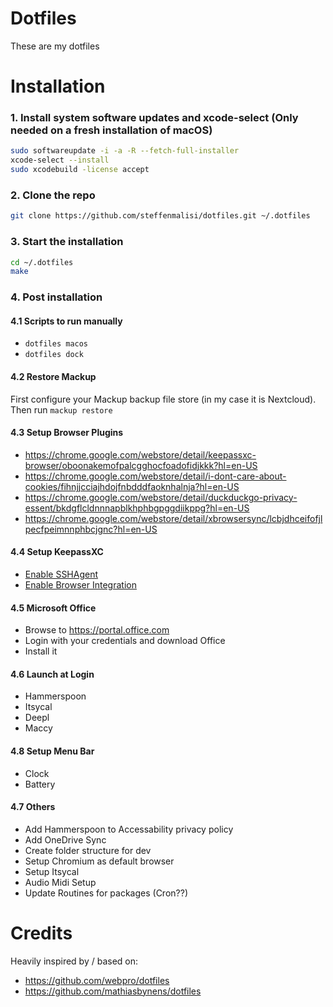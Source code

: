 # Dotfiles

These are my dotfiles

# Installation

### 1. Install system software updates and xcode-select (Only needed on a fresh installation of macOS)
```bash
sudo softwareupdate -i -a -R --fetch-full-installer
xcode-select --install
sudo xcodebuild -license accept
```

### 2. Clone the repo
```bash
git clone https://github.com/steffenmalisi/dotfiles.git ~/.dotfiles
```

### 3. Start the installation
```bash
cd ~/.dotfiles
make
```
### 4. Post installation

#### 4.1 Scripts to run manually
- `dotfiles macos`
- `dotfiles dock`


#### 4.2 Restore Mackup
First configure your Mackup backup file store (in my case it is Nextcloud).
Then run `mackup restore`

#### 4.3 Setup Browser Plugins
- https://chrome.google.com/webstore/detail/keepassxc-browser/oboonakemofpalcgghocfoadofidjkkk?hl=en-US
- https://chrome.google.com/webstore/detail/i-dont-care-about-cookies/fihnjjcciajhdojfnbdddfaoknhalnja?hl=en-US
- https://chrome.google.com/webstore/detail/duckduckgo-privacy-essent/bkdgflcldnnnapblkhphbgpggdiikppg?hl=en-US
- https://chrome.google.com/webstore/detail/xbrowsersync/lcbjdhceifofjlpecfpeimnnphbcjgnc?hl=en-US

#### 4.4 Setup KeepassXC
- [Enable SSHAgent](https://keepassxc.org/docs/#faq-ssh-agent-how)
- [Enable Browser Integration](https://keepassxc.org/docs/KeePassXC_GettingStarted.html#_setup_browser_integration)

#### 4.5 Microsoft Office
- Browse to https://portal.office.com
- Login with your credentials and download Office
- Install it

#### 4.6 Launch at Login
- Hammerspoon
- Itsycal
- Deepl
- Maccy

#### 4.8 Setup Menu Bar
- Clock
- Battery
#### 4.7 Others
- Add Hammerspoon to Accessability privacy policy
- Add OneDrive Sync
- Create folder structure for dev
- Setup Chromium as default browser
- Setup Itsycal
- Audio Midi Setup
- Update Routines for packages (Cron??)



# Credits

Heavily inspired by / based on:

* https://github.com/webpro/dotfiles
* https://github.com/mathiasbynens/dotfiles